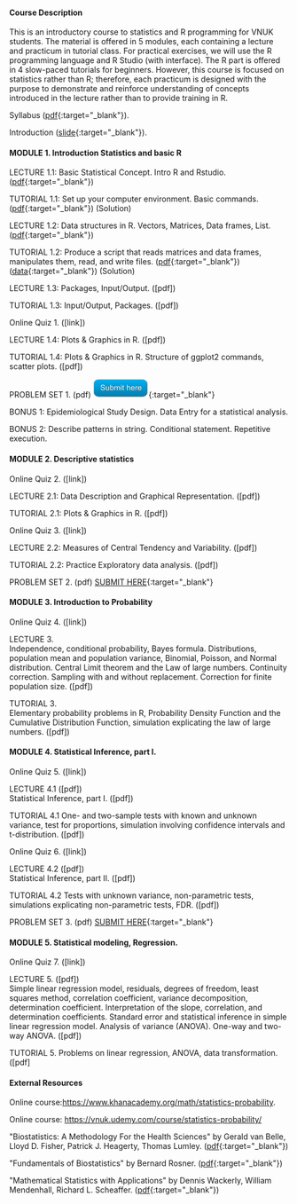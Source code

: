 
#### Course Description
This is an introductory course to statistics and R programming for VNUK students. The material is offered in 5 modules, each containing a lecture and practicum in tutorial class. For practical exercises, we will use the R programming language and R Studio (with interface). The R part is offered in 4 slow-paced tutorials for beginners. However, this course is focused on statistics rather than R; therefore, each practicum is designed with the purpose to demonstrate and reinforce understanding of concepts introduced in the lecture rather than to provide training in R.  

Syllabus ([pdf](https://drive.google.com/file/d/1sEa72QaSQg37LZC89UcNj_Shn1Ff-5FX/view?usp=sharing){:target="_blank"}).  

Introduction ([slide](https://drive.google.com/file/d/1FVI7iLQ2LChhpv6kn90Lk5qIdq5McfWC/view?usp=sharing){:target="_blank"}).  

#### MODULE 1. Introduction Statistics and basic R  
LECTURE 1.1: Basic Statistical Concept. Intro R and Rstudio. ([pdf](https://drive.google.com/file/d/1ATOy7jhOkjhvgASO456EqNdCz3UdkRLX/view?usp=sharing){:target="_blank"})  

TUTORIAL 1.1: Set up your computer environment. Basic commands. ([pdf](https://drive.google.com/file/d/1pzLPXw2KcSLVOmuRSZnFK3p0N36Mr4Yb/view?usp=sharing){:target="_blank"}) (Solution)    

LECTURE 1.2: Data structures in R. Vectors, Matrices, Data frames, List. ([pdf](https://drive.google.com/file/d/1IeKLNP1gjGO_rB2fsXsZJNUSRSNK2Mcy/view?usp=sharing){:target="_blank"})  

TUTORIAL 1.2: Produce a script that reads matrices and data frames, manipulates them, read, and write files. ([pdf](https://drive.google.com/file/d/1VEpF8kVDijP8A3oUJX-hRux6zdaXgR8j/view?usp=sharing){:target="_blank"})  ([data](https://drive.google.com/file/d/11JhgFVdXldqEuKTj6RCtcvhPkLL03AnL/view?usp=sharing){:target="_blank"})  (Solution)    

LECTURE 1.3: Packages, Input/Output. ([pdf])  

TUTORIAL 1.3: Input/Output, Packages. ([pdf])  

Online Quiz 1. ([link])  

LECTURE 1.4: Plots & Graphics in R. ([pdf])  

TUTORIAL 1.4: Plots & Graphics in R. Structure of ggplot2 commands, scatter plots. ([pdf])  

PROBLEM SET 1. (pdf) [![](img/submit.png)](#){:target="_blank"}  

BONUS 1: Epidemiological Study Design. Data Entry for a statistical analysis.  

BONUS 2: Describe patterns in string. Conditional statement. Repetitive execution.

#### MODULE 2. Descriptive statistics
Online Quiz 2. ([link])  

LECTURE 2.1: Data Description and Graphical Representation. ([pdf])  

TUTORIAL 2.1: Plots & Graphics in R. ([pdf])  

Online Quiz 3. ([link])  

LECTURE 2.2: Measures of Central Tendency and Variability. ([pdf])  

TUTORIAL 2.2: Practice Exploratory data analysis. ([pdf])  

PROBLEM SET 2. (pdf) [SUBMIT HERE](#){:target="_blank"}  

#### MODULE 3. Introduction to Probability
Online Quiz 4. ([link])  

LECTURE 3.  
Independence, conditional probability, Bayes formula. Distributions, population mean and population variance, Binomial, Poisson, and Normal distribution. Central Limit theorem and the Law of large numbers. Continuity correction. Sampling with and without replacement. Correction for finite population size. ([pdf])  

TUTORIAL 3.  
Elementary probability problems in R, Probability Density Function and the Cumulative Distribution Function, simulation explicating the law of large numbers. ([pdf])  

#### MODULE 4. Statistical Inference, part I.
Online Quiz 5. ([link])  

LECTURE 4.1 ([pdf])  
Statistical Inference, part I. ([pdf])  

TUTORIAL 4.1 One- and two-sample tests with known and unknown variance, test for proportions, simulation involving confidence intervals and t-distribution. ([pdf])  

Online Quiz 6. ([link])  

LECTURE 4.2 ([pdf])  
Statistical Inference, part II. ([pdf])  

TUTORIAL 4.2 Tests with unknown variance, non-parametric tests, simulations explicating non-parametric tests, FDR. ([pdf])  

PROBLEM SET 3. (pdf) [SUBMIT HERE](#){:target="_blank"}  

#### MODULE 5. Statistical modeling, Regression.
Online Quiz 7. ([link])  

LECTURE 5. ([pdf])  
Simple linear regression model, residuals, degrees of freedom, least squares method, correlation coefficient, variance decomposition, determination coefficient. Interpretation of the slope, correlation, and determination coefficients. Standard error and statistical inference in simple linear regression model. Analysis of variance (ANOVA). One-way and two-way ANOVA. ([pdf])  

TUTORIAL 5. Problems on linear regression, ANOVA, data transformation. ([pdf]  

#### External Resources
Online course:https://www.khanacademy.org/math/statistics-probability.  

Online course: https://vnuk.udemy.com/course/statistics-probability/  

"Biostatistics: A Methodology For the Health Sciences" by Gerald van Belle, Lloyd D. Fisher, Patrick J. Heagerty, Thomas Lumley. ([pdf](https://drive.google.com/file/d/1vJA265WMp35vMkWuyHyIskUEpt0GBe2_/view?usp=sharing){:target="_blank"})  

"Fundamentals of Biostatistics" by Bernard Rosner. ([pdf](https://drive.google.com/file/d/1qwbCk2xcGdPkEz0kxN-yfe_SAgY5K7VB/view?usp=sharing){:target="_blank"})  

"Mathematical Statistics with Applications" by Dennis Wackerly, William Mendenhall, Richard L. Scheaffer. ([pdf](https://drive.google.com/file/d/1I4ENykDHBqR7fnMWbYA0zhyVLtUDT-Ua/view?usp=sharing){:target="_blank"})  

